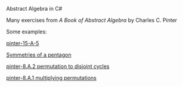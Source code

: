 
Abstract Algebra in C#

Many exercises from *A Book of Abstract Algebra* by Charles C. Pinter

Some examples:

[pinter-15-A-5](https://gist.github.com/dharmatech/08b00e16a199617cc3223a676aa227c5)

[Symmetries of a pentagon](https://gist.github.com/dharmatech/5ac41c4ba0bca75c55ebc8dcaafb05c2)

[pinter-8.A.2 permutation to disjoint cycles](https://gist.github.com/dharmatech/f53db48200b6aee823b50b465125ea5b)

[pinter-8.A.1 multiplying permutations](https://gist.github.com/dharmatech/ba0bbfde102e064763d1ef5fba4107e1)
